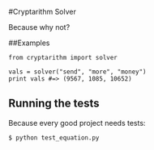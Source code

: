 #Cryptarithm Solver

Because why not?

##Examples

    from cryptarithm import solver
    
    vals = solver("send", "more", "money")
    print vals #=> (9567, 1085, 10652)

## Running the tests

Because every good project needs tests:

    $ python test_equation.py
